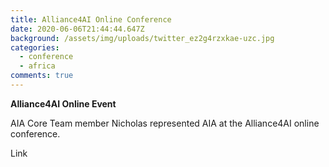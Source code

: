 ```yaml
---
title: Alliance4AI Online Conference
date: 2020-06-06T21:44:44.647Z
background: /assets/img/uploads/twitter_ez2g4rzxkae-uzc.jpg
categories:
  - conference
  - africa
comments: true
---
```

**Alliance4AI Online Event**

AIA Core Team member Nicholas represented AIA at the Alliance4AI  online conference.



Link